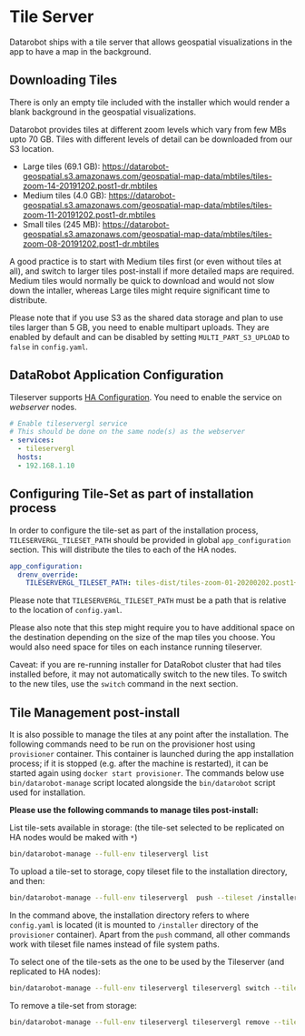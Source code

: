 # Tile Server

Datarobot ships with a tile server that allows geospatial visualizations in the app to have a map in the background.

## Downloading Tiles

There is only an empty tile included with the installer which would render a blank background in the geospatial visualizations.

Datarobot provides tiles at different zoom levels which vary from few MBs upto 70 GB. Tiles with different levels of detail can be downloaded from our S3 location.

  * Large tiles (69.1 GB): https://datarobot-geospatial.s3.amazonaws.com/geospatial-map-data/mbtiles/tiles-zoom-14-20191202.post1-dr.mbtiles
  * Medium tiles (4.0 GB): https://datarobot-geospatial.s3.amazonaws.com/geospatial-map-data/mbtiles/tiles-zoom-11-20191202.post1-dr.mbtiles
  * Small tiles (245 MB): https://datarobot-geospatial.s3.amazonaws.com/geospatial-map-data/mbtiles/tiles-zoom-08-20191202.post1-dr.mbtiles

A good practice is to start with Medium tiles first (or even without tiles at all), and switch to larger tiles post-install if more detailed maps are required. Medium tiles would normally be quick to download and would not slow down the intaller, whereas Large tiles might require significant time to distribute.

Please note that if you use S3 as the shared data storage and plan to use tiles larger than 5 GB, you need to enable multipart uploads. They are enabled by default and can be disabled by setting `MULTI_PART_S3_UPLOAD` to `false` in `config.yaml`.

## DataRobot Application Configuration

Tileserver supports [HA Configuration](special-topics/ha-web-services.html). You need to enable the service on _webserver_ nodes.

```yaml
# Enable tileservergl service
# This should be done on the same node(s) as the webserver
- services:
  - tileservergl
  hosts:
  - 192.168.1.10

```

## Configuring Tile-Set as part of installation process

In order to configure the tile-set as part of the installation process, `TILESERVERGL_TILESET_PATH` should be provided in global `app_configuration` section. This will distribute the tiles to each of the HA nodes.


```yaml
app_configuration:
  drenv_override:
    TILESERVERGL_TILESET_PATH: tiles-dist/tiles-zoom-01-20200202.post1+dr.mbtiles
```

Please note that `TILESERVERGL_TILESET_PATH` must be a path that is relative to the location of `config.yaml`.

Please also note that this step might require you to have additional space on the destination depending on the size of the map tiles you choose. You would also need space for tiles on each instance running tileserver.

Caveat: if you are re-running installer for DataRobot cluster that had tiles installed before, it may not automatically switch to the new tiles. To switch to the new tiles, use the `switch` command in the next section.

## Tile Management post-install

It is also possible to manage the tiles at any point after the installation. The following commands need to be run on the provisioner host using `provisioner` container. This container is launched during the app installation process; if it is stopped (e.g. after the machine is restarted), it can be started again using `docker start provisioner`. The commands below use `bin/datarobot-manage` script located alongside the `bin/datarobot` script used for installation.

**Please use the following commands to manage tiles post-install:**

List tile-sets available in storage: (the tile-set selected to be replicated on HA nodes would be maked with `*`)
```bash
bin/datarobot-manage --full-env tileservergl list
```

To upload a tile-set to storage, copy tileset file to the installation directory, and then:
```bash
bin/datarobot-manage --full-env tileservergl  push --tileset /installer/<tileset-path>
```
In the command above, the installation directory refers to where `config.yaml` is located (it is mounted to `/installer` directory of the `provisioner` container). Apart from the `push` command, all other commands work with tileset file names instead of file system paths.


To select one of the tile-sets as the one to be used by the Tileserver (and replicated to HA nodes):
```bash
bin/datarobot-manage --full-env tileservergl tileservergl switch --tileset <tileset-name>
```

To remove a tile-set from storage:
```bash
bin/datarobot-manage --full-env tileservergl tileservergl remove --tileset <tileset-name>
```